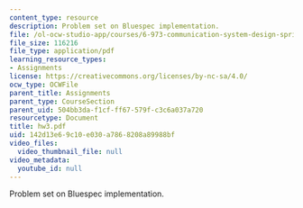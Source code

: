 ```yaml
---
content_type: resource
description: Problem set on Bluespec implementation.
file: /ol-ocw-studio-app/courses/6-973-communication-system-design-spring-2006/142d13e69c10e030a7868208a89988bf_hw3.pdf
file_size: 116216
file_type: application/pdf
learning_resource_types:
- Assignments
license: https://creativecommons.org/licenses/by-nc-sa/4.0/
ocw_type: OCWFile
parent_title: Assignments
parent_type: CourseSection
parent_uid: 504bb3da-f1cf-ff67-579f-c3c6a037a720
resourcetype: Document
title: hw3.pdf
uid: 142d13e6-9c10-e030-a786-8208a89988bf
video_files:
  video_thumbnail_file: null
video_metadata:
  youtube_id: null
---
```

Problem set on Bluespec implementation.